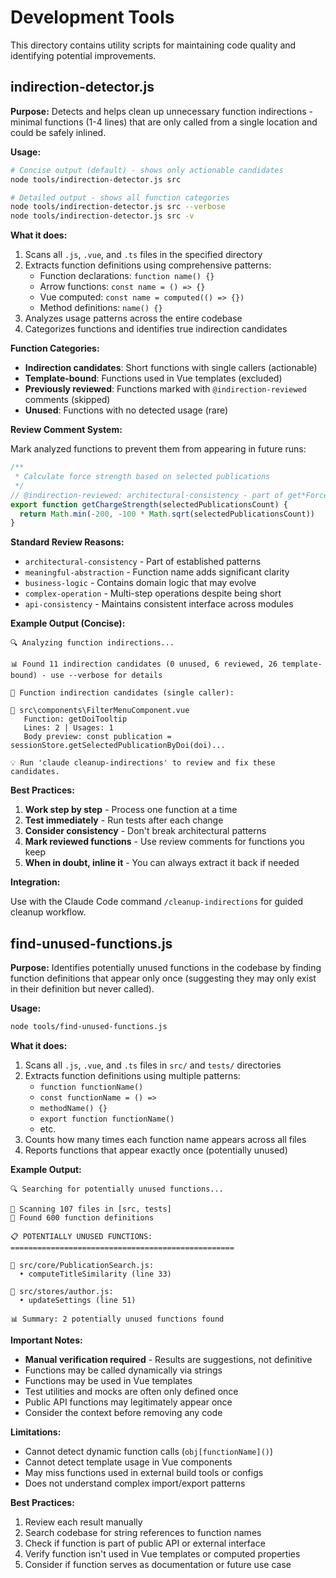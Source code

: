 # Development Tools

This directory contains utility scripts for maintaining code quality and identifying potential improvements.

## indirection-detector.js

**Purpose:** Detects and helps clean up unnecessary function indirections - minimal functions (1-4 lines) that are only called from a single location and could be safely inlined.

**Usage:**

```bash
# Concise output (default) - shows only actionable candidates
node tools/indirection-detector.js src

# Detailed output - shows all function categories
node tools/indirection-detector.js src --verbose
node tools/indirection-detector.js src -v
```

**What it does:**

1. Scans all `.js`, `.vue`, and `.ts` files in the specified directory
2. Extracts function definitions using comprehensive patterns:
   - Function declarations: `function name() {}`
   - Arrow functions: `const name = () => {}`
   - Vue computed: `const name = computed(() => {})`
   - Method definitions: `name() {}`
3. Analyzes usage patterns across the entire codebase
4. Categorizes functions and identifies true indirection candidates

**Function Categories:**

- **Indirection candidates**: Short functions with single callers (actionable)
- **Template-bound**: Functions used in Vue templates (excluded)
- **Previously reviewed**: Functions marked with `@indirection-reviewed` comments (skipped)
- **Unused**: Functions with no detected usage (rare)

**Review Comment System:**

Mark analyzed functions to prevent them from appearing in future runs:

```javascript
/**
 * Calculate force strength based on selected publications
 */
// @indirection-reviewed: architectural-consistency - part of get*ForceStrength pattern
export function getChargeStrength(selectedPublicationsCount) {
  return Math.min(-200, -100 * Math.sqrt(selectedPublicationsCount))
}
```

**Standard Review Reasons:**
- `architectural-consistency` - Part of established patterns
- `meaningful-abstraction` - Function name adds significant clarity
- `business-logic` - Contains domain logic that may evolve
- `complex-operation` - Multi-step operations despite being short
- `api-consistency` - Maintains consistent interface across modules

**Example Output (Concise):**

```
🔍 Analyzing function indirections...

📊 Found 11 indirection candidates (0 unused, 6 reviewed, 26 template-bound) - use --verbose for details

🎯 Function indirection candidates (single caller):

📁 src\components\FilterMenuComponent.vue
   Function: getDoiTooltip
   Lines: 2 | Usages: 1
   Body preview: const publication = sessionStore.getSelectedPublicationByDoi(doi)...

💡 Run 'claude cleanup-indirections' to review and fix these candidates.
```

**Best Practices:**

1. **Work step by step** - Process one function at a time
2. **Test immediately** - Run tests after each change
3. **Consider consistency** - Don't break architectural patterns
4. **Mark reviewed functions** - Use review comments for functions you keep
5. **When in doubt, inline it** - You can always extract it back if needed

**Integration:**

Use with the Claude Code command `/cleanup-indirections` for guided cleanup workflow.

## find-unused-functions.js

**Purpose:** Identifies potentially unused functions in the codebase by finding function definitions that appear only once (suggesting they may only exist in their definition but never called).

**Usage:**

```bash
node tools/find-unused-functions.js
```

**What it does:**

1. Scans all `.js`, `.vue`, and `.ts` files in `src/` and `tests/` directories
2. Extracts function definitions using multiple patterns:
   - `function functionName()`
   - `const functionName = () =>`
   - `methodName() {}`
   - `export function functionName()`
   - etc.
3. Counts how many times each function name appears across all files
4. Reports functions that appear exactly once (potentially unused)

**Example Output:**

```
🔍 Searching for potentially unused functions...

📁 Scanning 107 files in [src, tests]
🎯 Found 600 function definitions

📋 POTENTIALLY UNUSED FUNCTIONS:
==================================================

📄 src/core/PublicationSearch.js:
  • computeTitleSimilarity (line 33)

📄 src/stores/author.js:
  • updateSettings (line 51)

📊 Summary: 2 potentially unused functions found
```

**Important Notes:**

- **Manual verification required** - Results are suggestions, not definitive
- Functions may be called dynamically via strings
- Functions may be used in Vue templates
- Test utilities and mocks are often only defined once
- Public API functions may legitimately appear once
- Consider the context before removing any code

**Limitations:**

- Cannot detect dynamic function calls (`obj[functionName]()`)
- Cannot detect template usage in Vue components
- May miss functions used in external build tools or configs
- Does not understand complex import/export patterns

**Best Practices:**

1. Review each result manually
2. Search codebase for string references to function names
3. Check if function is part of public API or external interface
4. Verify function isn't used in Vue templates or computed properties
5. Consider if function serves as documentation or future use case
